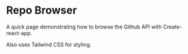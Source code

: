 # Repo Browser

A quick page demonstrating how to browse the Github API with Create-react-app.

Also uses Tailwind CSS for styling.